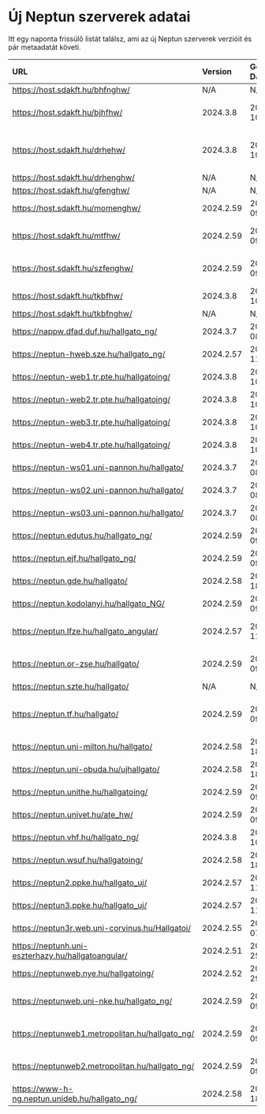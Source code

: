 # Új Neptun szerverek adatai

Itt egy naponta frissülő listát találsz, ami az új Neptun szerverek verzióit és pár metaadatát követi.

| URL                                                | Version   | Generation Date     | Organization Name                             | Captcha Required |
|:-------------------------------------------------|:--------|:------------------|:--------------------------------------------|:---------------|
| https://host.sdakft.hu/bhfnghw/                    | N/A       | N/A                 | N/A                                           | N/A              |
| https://host.sdakft.hu/bjhfhw/                     | 2024.3.8  | 2025-01-10T13:39:59 | Brenner János Hittudományi Főiskola           | 3                |
| https://host.sdakft.hu/drhehw/                     | 2024.3.8  | 2025-01-10T13:39:59 | Debreceni Református Hittudományi Egyetem     | 3                |
| https://host.sdakft.hu/drhenghw/                   | N/A       | N/A                 | N/A                                           | N/A              |
| https://host.sdakft.hu/gfenghw/                    | N/A       | N/A                 | N/A                                           | N/A              |
| https://host.sdakft.hu/momenghw/                   | 2024.2.59 | 2025-01-09T09:39:10 | Moholy-Nagy Művészeti Egyetem                 | 3                |
| https://host.sdakft.hu/mtfhw/                      | 2024.2.59 | 2025-01-09T09:39:10 | Magyar Táncművészeti Egyetem                  | 3                |
| https://host.sdakft.hu/szfenghw/                   | 2024.2.59 | 2025-01-09T09:39:10 | Színház- és Filmművészeti Egyetem             | 3                |
| https://host.sdakft.hu/tkbfhw/                     | 2024.3.8  | 2025-01-10T13:39:59 | A Tan Kapuja Buddhista Főiskola               | 3                |
| https://host.sdakft.hu/tkbfnghw/                   | N/A       | N/A                 | N/A                                           | N/A              |
| https://nappw.dfad.duf.hu/hallgato_ng/             | 2024.3.7  | 2025-01-08T13:48:52 | Dunaújvárosi Egyetem                          | 3                |
| https://neptun-hweb.sze.hu/hallgato_ng/            | 2024.2.57 | 2024-12-11T15:23:02 | Széchenyi István Egyetem                      | 3                |
| https://neptun-web1.tr.pte.hu/hallgatoing/         | 2024.3.8  | 2025-01-10T13:39:59 | Pécsi Tudományegyetem                         | 3                |
| https://neptun-web2.tr.pte.hu/hallgatoing/         | 2024.3.8  | 2025-01-10T13:39:59 | Pécsi Tudományegyetem                         | 3                |
| https://neptun-web3.tr.pte.hu/hallgatoing/         | 2024.3.8  | 2025-01-10T13:39:59 | Pécsi Tudományegyetem                         | 3                |
| https://neptun-web4.tr.pte.hu/hallgatoing/         | 2024.3.8  | 2025-01-10T13:39:59 | Pécsi Tudományegyetem                         | 3                |
| https://neptun-ws01.uni-pannon.hu/hallgato/        | 2024.3.7  | 2025-01-08T13:48:52 | Pannon Egyetem                                | 3                |
| https://neptun-ws02.uni-pannon.hu/hallgato/        | 2024.3.7  | 2025-01-08T13:48:52 | Pannon Egyetem                                | 3                |
| https://neptun-ws03.uni-pannon.hu/hallgato/        | 2024.3.7  | 2025-01-08T13:48:52 | Pannon Egyetem                                | 3                |
| https://neptun.edutus.hu/hallgato_ng/              | 2024.2.59 | 2025-01-09T09:39:10 | Edutus Egyetem                                | 3                |
| https://neptun.ejf.hu/hallgato_ng/                 | 2024.2.59 | 2025-01-09T09:39:10 | Eötvös József Főiskola                        | 3                |
| https://neptun.gde.hu/hallgato/                    | 2024.2.58 | 2024-12-18T11:10:49 | Gábor Dénes Egyetem                           | 3                |
| https://neptun.kodolanyi.hu/hallgato_NG/           | 2024.2.59 | 2025-01-09T09:39:10 | Kodolányi János Egyetem                       | 1                |
| https://neptun.lfze.hu/hallgato_angular/           | 2024.2.57 | 2024-12-11T15:23:02 | Liszt Ferenc Zeneművészeti Egyetem            | 3                |
| https://neptun.or-zse.hu/hallgato/                 | 2024.2.59 | 2025-01-09T09:39:10 | Országos Rabbiképző - Zsidó Egyetem           | 3                |
| https://neptun.szte.hu/hallgato/                   | N/A       | N/A                 | N/A                                           | N/A              |
| https://neptun.tf.hu/hallgato/                     | 2024.2.59 | 2025-01-09T09:39:10 | Magyar Testnevelési és Sporttudományi Egyetem | 3                |
| https://neptun.uni-milton.hu/hallgato/             | 2024.2.58 | 2024-12-18T11:10:49 | Milton Friedman Egyetem                       | 3                |
| https://neptun.uni-obuda.hu/ujhallgato/            | 2024.2.58 | 2024-12-18T11:10:49 | Óbudai Egyetem                                | 3                |
| https://neptun.unithe.hu/hallgatoing/              | 2024.2.59 | 2025-01-09T09:39:10 | Tokaj-Hegyalja Egyetem                        | 1                |
| https://neptun.univet.hu/ate_hw/                   | 2024.2.59 | 2025-01-09T09:39:10 | Állatorvostudományi Egyetem                   | 3                |
| https://neptun.vhf.hu/hallgato_ng/                 | 2024.3.8  | 2025-01-10T13:39:59 | Veszprémi Érseki Főiskola                     | 3                |
| https://neptun.wsuf.hu/hallgatoing/                | 2024.2.58 | 2024-12-18T11:10:49 | Wekerle Sándor Üzleti Főiskola                | 3                |
| https://neptun2.ppke.hu/hallgato_uj/               | 2024.2.57 | 2024-12-11T15:23:02 | Pázmány Péter Katolikus Egyetem               | 3                |
| https://neptun3.ppke.hu/hallgato_uj/               | 2024.2.57 | 2024-12-11T15:23:02 | Pázmány Péter Katolikus Egyetem               | 3                |
| https://neptun3r.web.uni-corvinus.hu/Hallgatoi/    | 2024.2.55 | 2024-12-07T13:52:30 | Budapesti Corvinus Egyetem                    | 3                |
| https://neptunh.uni-eszterhazy.hu/hallgatoangular/ | 2024.2.51 | 2024-11-25T09:55:03 | Eszterházy Károly Katolikus Egyetem           | 3                |
| https://neptunweb.nye.hu/hallgatoing/              | 2024.2.52 | 2024-11-29T08:56:55 | Nyíregyházi Egyetem                           | 3                |
| https://neptunweb.uni-nke.hu/hallgato_ng/          | 2024.2.59 | 2025-01-09T09:39:10 | Nemzeti Közszolgálati Egyetem                 | 3                |
| https://neptunweb1.metropolitan.hu/hallgato_ng/    | 2024.2.59 | 2025-01-09T09:39:10 | Budapesti Metropolitan Egyetem                | 3                |
| https://neptunweb2.metropolitan.hu/hallgato_ng/    | 2024.2.59 | 2025-01-09T09:39:10 | Budapesti Metropolitan Egyetem                | 3                |
| https://www-h-ng.neptun.unideb.hu/hallgato_ng/     | 2024.2.58 | 2024-12-18T11:10:49 | Debreceni Egyetem                             | 3                |